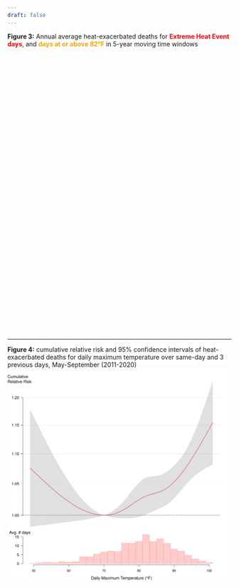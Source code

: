 ```yaml
---
draft: false
---
```

<span style="font-weight:bold">Figure 3:</span> Annual average heat-exacerbated deaths for <span style="color:red;font-weight:bold">Extreme Heat Event days</span>, and <span style="color:orange;font-weight:bold">days at or above 82°F</span> in 5-year moving time windows

<div style="min-height:625px"><script type="text/javascript" defer src="https://datawrapper.dwcdn.net/6b0cV/embed.js?v=6" charset="utf-8"></script><noscript><img src="https://datawrapper.dwcdn.net/6b0cV/full.png" alt="" /></noscript></div>

<hr class="my-4">

<strong>Figure 4:</strong> <span>cumulative relative risk</span> and <span>95% confidence intervals</span> of heat-exacerbated deaths for daily maximum temperature over same-day and 3 previous days, May-September (2011-2020) <img alt="Figure 4" class="p-2" src="rev-fig-4.jpeg" />